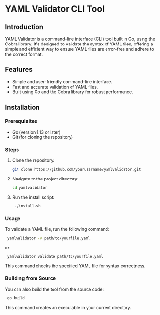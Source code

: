 # YAML Validator CLI Tool

## Introduction
YAML Validator is a command-line interface (CLI) tool built in Go, using the Cobra library. It's designed to validate the syntax of YAML files, offering a simple and efficient way to ensure YAML files are error-free and adhere to the correct format.

## Features
- Simple and user-friendly command-line interface.
- Fast and accurate validation of YAML files.
- Built using Go and the Cobra library for robust performance.

## Installation

### Prerequisites
- Go (version 1.13 or later)
- Git (for cloning the repository)

### Steps
1. Clone the repository:
   ```bash
   git clone https://github.com/yourusername/yamlvalidator.git
2. Navigate to the project directory:
   ```bash
   cd yamlvalidator
3. Run the install script:
   ```bash
    ./install.sh

### Usage
To validate a YAML file, run the following command:
   ```bash
    yamlvalidator -v path/to/yourfile.yaml
```
or
   ```bash
    yamlvalidator validate path/to/yourfile.yaml
```
This command checks the specified YAML file for syntax correctness.

### Building from Source
You can also build the tool from the source code:

   ```bash
    go build
```
This command creates an executable in your current directory.





